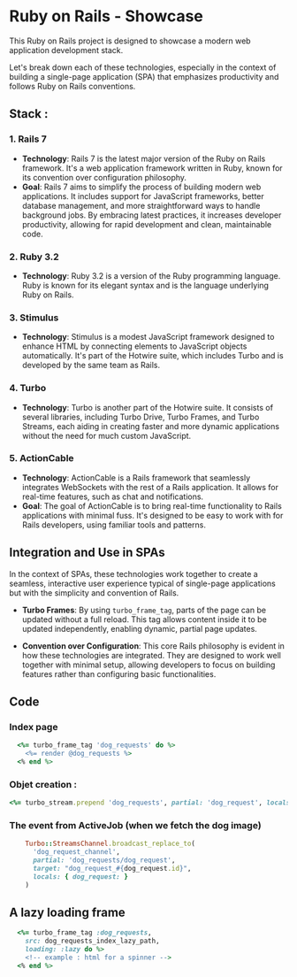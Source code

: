 # Ruby on Rails - Showcase

This Ruby on Rails project is designed to showcase a modern web application development stack.

Let's break down each of these technologies, especially in the context of building a single-page application (SPA) that emphasizes productivity and follows Ruby on Rails conventions.

## Stack :

### 1. **Rails 7**
   - **Technology**: Rails 7 is the latest major version of the Ruby on Rails framework. It's a web application framework written in Ruby, known for its convention over configuration philosophy.
   - **Goal**: Rails 7 aims to simplify the process of building modern web applications. It includes support for JavaScript frameworks, better database management, and more straightforward ways to handle background jobs. By embracing latest practices, it increases developer productivity, allowing for rapid development and clean, maintainable code.

### 2. **Ruby 3.2**
   - **Technology**: Ruby 3.2 is a version of the Ruby programming language. Ruby is known for its elegant syntax and is the language underlying Ruby on Rails.

### 3. **Stimulus**
   - **Technology**: Stimulus is a modest JavaScript framework designed to enhance HTML by connecting elements to JavaScript objects automatically. It's part of the Hotwire suite, which includes Turbo and is developed by the same team as Rails.


### 4. **Turbo**
   - **Technology**: Turbo is another part of the Hotwire suite. It consists of several libraries, including Turbo Drive, Turbo Frames, and Turbo Streams, each aiding in creating faster and more dynamic applications without the need for much custom JavaScript.

### 5. **ActionCable**
   - **Technology**: ActionCable is a Rails framework that seamlessly integrates WebSockets with the rest of a Rails application. It allows for real-time features, such as chat and notifications.
   - **Goal**: The goal of ActionCable is to bring real-time functionality to Rails applications with minimal fuss. It's designed to be easy to work with for Rails developers, using familiar tools and patterns.

## Integration and Use in SPAs
In the context of SPAs, these technologies work together to create a seamless, interactive user experience typical of single-page applications but with the simplicity and convention of Rails. 

- **Turbo Frames**: By using `turbo_frame_tag`, parts of the page can be updated without a full reload. This tag allows content inside it to be updated independently, enabling dynamic, partial page updates.
  
- **Convention over Configuration**: This core Rails philosophy is evident in how these technologies are integrated. They are designed to work well together with minimal setup, allowing developers to focus on building features rather than configuring basic functionalities.


## Code

### Index page
```ruby
  <%= turbo_frame_tag 'dog_requests' do %>
    <%= render @dog_requests %>
  <% end %>
```

### Objet creation :
```ruby
<%= turbo_stream.prepend 'dog_requests', partial: 'dog_request', locals: { dog_request: @dog_request } %>

```

### The event from ActiveJob (when we fetch the dog image)

```ruby
    Turbo::StreamsChannel.broadcast_replace_to(
      'dog_request_channel',
      partial: 'dog_requests/dog_request',
      target: "dog_request_#{dog_request.id}",
      locals: { dog_request: }
    )
```


## A lazy loading frame

```ruby
  <%= turbo_frame_tag :dog_requests,
    src: dog_requests_index_lazy_path,
    loading: :lazy do %>
    <!-- example : html for a spinner -->
  <% end %>
```
